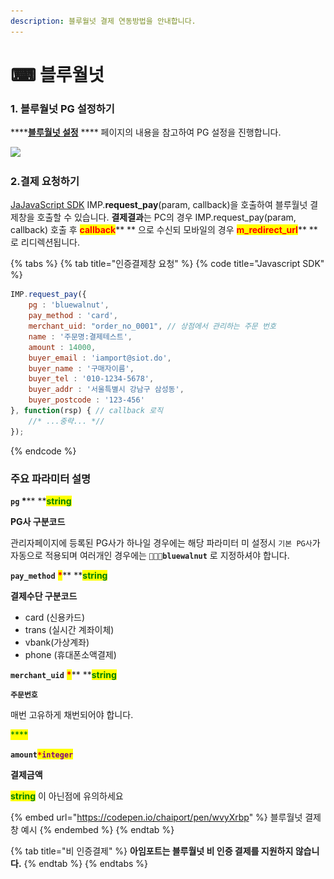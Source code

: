 ```yaml
---
description: 블루월넛 결제 연동방법을 안내합니다.
---
```


# ⌨ 블루월넛

### 1. 블루월넛 PG 설정하기

****[**블루월넛 설정**](../../ready/2.-pg/payment-gateway/undefined-8.md) **** 페이지의 내용을 참고하여 PG 설정을 진행합니다.

![](<../../.gitbook/assets/스크린샷 2022-06-03 오후 6.13.31.png>)

### 2.결제 요청하기

[Ja](../../sdk/javascript-sdk/)[JavaScript SDK](../../sdk/javascript-sdk/) IMP.**request\_pay**(param, callback)을 호출하여 블루월넛 결제창을 호출할 수 있습니다. **결제결과**는 PC의 경우 IMP.request\_pay(param, callback) 호출 후 <mark style="color:red;">**callback**</mark>** ** 으로 수신되 모바일의 경우 <mark style="color:red;">**m\_redirect\_url**</mark>** ** 로 리디렉션됩니다.

{% tabs %}
{% tab title="인증결제창 요청" %}
{% code title="Javascript SDK" %}
```javascript
IMP.request_pay({
    pg : 'bluewalnut',
    pay_method : 'card',
    merchant_uid: "order_no_0001", // 상점에서 관리하는 주문 번호
    name : '주문명:결제테스트',
    amount : 14000,
    buyer_email : 'iamport@siot.do',
    buyer_name : '구매자이름',
    buyer_tel : '010-1234-5678',
    buyer_addr : '서울특별시 강남구 삼성동',
    buyer_postcode : '123-456'
}, function(rsp) { // callback 로직
	//* ...중략... *//
});
```
{% endcode %}

####

### 주요 파라미터 설명

**`pg`  **<mark style="color:red;">**\***</mark>**  **<mark style="color:green;">**s**</mark><mark style="color:green;">**tring**</mark>

**PG사 구분코드**

관리자페이지에 등록된 PG사가 하나일 경우에는 해당 파라미터 미 설정시 `기본 PG사`가 자동으로 적용되며 여러개인 경우에는 **`bluewalnut`** 로 지정하셔야 합니다.



**`pay_method`** <mark style="color:red;">**\***</mark>** **<mark style="color:green;">**s**</mark><mark style="color:green;">**tring**</mark>

**결제수단 구분코드**

* card (신용카드)
* trans (실시간 계좌이체)
* vbank(가상계좌)
* phone (휴대폰소액결제)



**`merchant_uid`** <mark style="color:red;">**\***</mark>** **<mark style="color:green;">**s**</mark><mark style="color:green;">**tring**</mark>

**`주문번호`**

매번 고유하게 채번되어야 합니다.

&#x20;<mark style="color:green;">****</mark>&#x20;

**`amount`**<mark style="color:red;">**`*`**</mark><mark style="color:purple;">**`integer`**</mark>

**결제금액**

<mark style="color:green;">**string**</mark> 이 아닌점에 유의하세요



{% embed url="https://codepen.io/chaiport/pen/wvyXrbp" %}
블루월넛 결제창 예시
{% endembed %}
{% endtab %}

{% tab title="비 인증결제" %}
**아임포트는 블루월넛 비 인증 결제를 지원하지 않습니다.**
{% endtab %}
{% endtabs %}
